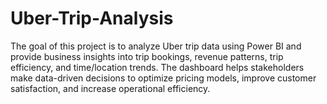 # Uber-Trip-Analysis
The goal of this project is to analyze Uber trip data using Power BI and provide business insights into trip bookings, revenue patterns, trip efficiency, and time/location trends. The dashboard helps stakeholders make data-driven decisions to optimize pricing models, improve customer satisfaction, and increase operational efficiency.
